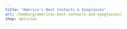```yaml
---
title: "America's Best Contacts & Eyeglasses"
url: /hamburg/americas-best-contacts-and-eyeglasses/
shop: optician
---
```

